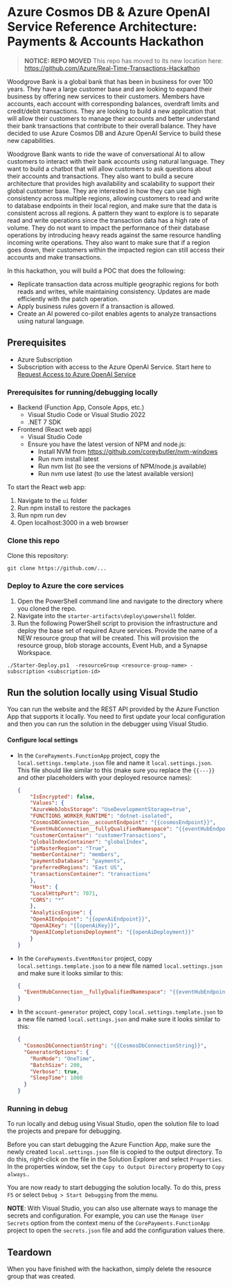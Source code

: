 # Azure Cosmos DB & Azure OpenAI Service Reference Architecture: Payments & Accounts Hackathon

> **NOTICE: REPO MOVED**
> This repo has moved to its new location here: <https://github.com/Azure/Real-Time-Transactions-Hackathon>

Woodgrove Bank is a global bank that has been in business for over 100 years. They have a large customer base and are looking to expand their business by offering new services to their customers. Members have accounts, each account with corresponding balances, overdraft limits and credit/debit transactions. They are looking to build a new application that will allow their customers to manage their accounts and better understand their bank transactions that contribute to their overall balance. They have decided to use Azure Cosmos DB and Azure OpenAI Service to build these new capabilities.

Woodgrove Bank wants to ride the wave of conversational AI to allow customers to interact with their bank accounts using natural language. They want to build a chatbot that will allow customers to ask questions about their accounts and transactions. They also want to build a secure architecture that provides high availability and scalability to support their global customer base. They are interested in how they can use high consistency across multiple regions, allowing customers to read and write to database endpoints in their local region, and make sure that the data is consistent across all regions. A pattern they want to explore is to separate read and write operations since the transaction data has a high rate of volume. They do not want to impact the performance of their database operations by introducing heavy reads against the same resource handling incoming write operations. They also want to make sure that if a region goes down, their customers within the impacted region can still access their accounts and make transactions.

In this hackathon, you will build a POC that does the following:

- Replicate transaction data across multiple geographic regions for both reads and writes, while maintaining consistency. Updates are made efficiently with the patch operation.
- Apply business rules govern if a transaction is allowed.
- Create an AI powered co-pilot enables agents to analyze transactions using natural language.

## Prerequisites

- Azure Subscription
- Subscription with access to the Azure OpenAI Service. Start here to [Request Access to Azure OpenAI Service](https://customervoice.microsoft.com/Pages/ResponsePage.aspx?id=v4j5cvGGr0GRqy180BHbR7en2Ais5pxKtso_Pz4b1_xUOFA5Qk1UWDRBMjg0WFhPMkIzTzhKQ1dWNyQlQCN0PWcu)

### Prerequisites for running/debugging locally

- Backend (Function App, Console Apps, etc.)
  - Visual Studio Code or Visual Studio 2022
  - .NET 7 SDK
- Frontend (React web app)
  - Visual Studio Code
  - Ensure you have the latest version of NPM and node.js:
    - Install NVM from https://github.com/coreybutler/nvm-windows
    - Run nvm install latest
    - Run nvm list (to see the versions of NPM/node.js available)
    - Run nvm use latest (to use the latest available version)

To start the React web app:

1. Navigate to the `ui` folder
2. Run npm install to restore the packages
3. Run npm run dev
4. Open localhost:3000 in a web browser

### Clone this repo

Clone this repository:

```pwsh
git clone https://github.com/...
```

### Deploy to Azure the core services

1. Open the PowerShell command line and navigate to the directory where you cloned the repo.
2. Navigate into the `starter-artifacts\deploy\powershell` folder.
3. Run the following PowerShell script to provision the infrastructure and deploy the base set of required Azure services. Provide the name of a NEW resource group that will be created. This will provision the resource group, blob storage accounts, Event Hub, and a Synapse Workspace.

```pwsh
./Starter-Deploy.ps1  -resourceGroup <resource-group-name> -subscription <subscription-id>
```

## Run the solution locally using Visual Studio

You can run the website and the REST API provided by the Azure Function App that supports it locally. You need to first update your local configuration and then you can run the solution in the debugger using Visual Studio.

#### Configure local settings

- In the `CorePayments.FunctionApp` project, copy the `local.settings.template.json` file and name it `local.settings.json`. This file should like similar to this (make sure you replace the `{{---}}` and other placeholders with your deployed resource names):

    ```json
    {
        "IsEncrypted": false,
        "Values": {
        "AzureWebJobsStorage": "UseDevelopmentStorage=true",
        "FUNCTIONS_WORKER_RUNTIME": "dotnet-isolated",
        "CosmosDBConnection__accountEndpoint": "{{cosmosEndpoint}}",
        "EventHubConnection__fullyQualifiedNamespace": "{{eventHubEndpoint}}",
        "customerContainer": "customerTransactions",
        "globalIndexContainer": "globalIndex",
        "isMasterRegion": "True",
        "memberContainer": "members",
        "paymentsDatabase": "payments",
        "preferredRegions": "East US",
        "transactionsContainer": "transactions"
        },
        "Host": {
        "LocalHttpPort": 7071,
        "CORS": "*"
        },
        "AnalyticsEngine": {
        "OpenAIEndpoint": "{{openAiEndpoint}}",
        "OpenAIKey": "{{openAiKey}}",
        "OpenAICompletionsDeployment": "{{openAiDeployment}}"
        }
    }
    ```

- In the `CorePayments.EventMonitor` project, copy `local.settings.template.json` to a new file named `local.settings.json` and make sure it looks similar to this:

    ```json
    {
      "EventHubConnection__fullyQualifiedNamespace": "{{eventHubEndpoint}}"
    }
    ```

- In the `account-generator` project, copy `local.settings.template.json` to a new file named `local.settings.json` and make sure it looks similar to this:

    ```json
    {
      "CosmosDbConnectionString": "{{CosmosDbConnectionString}}",
      "GeneratorOptions": {
        "RunMode": "OneTime",
        "BatchSize": 200,
        "Verbose": true,
        "SleepTime": 1000
      }
    }
    ```

### Running in debug

To run locally and debug using Visual Studio, open the solution file to load the projects and prepare for debugging.

Before you can start debugging the Azure Function App, make sure the newly created `local.settings.json` file is copied to the output directory. To do this, right-click on the file in the Solution Explorer and select `Properties`. In the properties window, set the `Copy to Output Directory` property to `Copy always`..

You are now ready to start debugging the solution locally. To do this, press `F5` or select `Debug > Start Debugging` from the menu.

**NOTE**: With Visual Studio, you can also use alternate ways to manage the secrets and configuration. For example, you can use the `Manage User Secrets` option from the context menu of the `CorePayments.FunctionApp` project to open the `secrets.json` file and add the configuration values there.

## Teardown

When you have finished with the hackathon, simply delete the resource group that was created.
